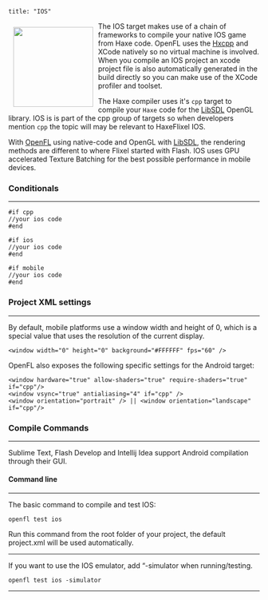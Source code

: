 ```
title: "IOS"
```

<img src="/images/targets/ios-logo.svg" width="160px" style="float:left; padding:10px" />

The IOS target makes use of a chain of frameworks to compile your native IOS game from Haxe code. OpenFL uses the [Hxcpp](http://lib.haxe.org/p/hxcpp) and XCode natively so no virtual machine is involved.
When you compile an IOS project an xcode project file is also automatically generated in the build directly so you can make use of the XCode profiler and toolset.

The Haxe compiler uses it's ```cpp``` target to compile your ```Haxe``` code for the [LibSDL](http://libsdl.org) OpenGL library.
IOS is is part of the cpp group of targets so when developers mention ```cpp``` the topic will may be relevant to HaxeFlixel IOS.

With [OpenFL](http://openfl.org) using native-code and OpenGL with [LibSDL](http://libsdl.org), the rendering methods are different to where Flixel started with Flash.
IOS uses GPU accelerated Texture Batching for the best possible performance in mobile devices.

### Conditionals
----

```
#if cpp
//your ios code
#end

#if ios
//your ios code
#end

#if mobile
//your ios code
#end
```

### Project XML settings
----

By default, mobile platforms use a window width and height of 0, which is a special value that uses the resolution of the current display.

```
<window width="0" height="0" background="#FFFFFF" fps="60" />
```

OpenFL also exposes the following specific settings for the Android target:

```
<window hardware="true" allow-shaders="true" require-shaders="true" if="cpp"/>
<window vsync="true" antialiasing="4" if="cpp" />
<window orientation="portrait" /> || <window orientation="landscape" if="cpp"/>
```

### Compile Commands
----

Sublime Text, Flash Develop and Intellij Idea support Android compilation through their GUI.

#### Command line
----

The basic command to compile and test IOS:

```
openfl test ios
```

Run this command from the root folder of your project, the default project.xml will be used automatically.

----

If you want to use the IOS emulator, add “-simulator when running/testing.

```
openfl test ios -simulator
```

----